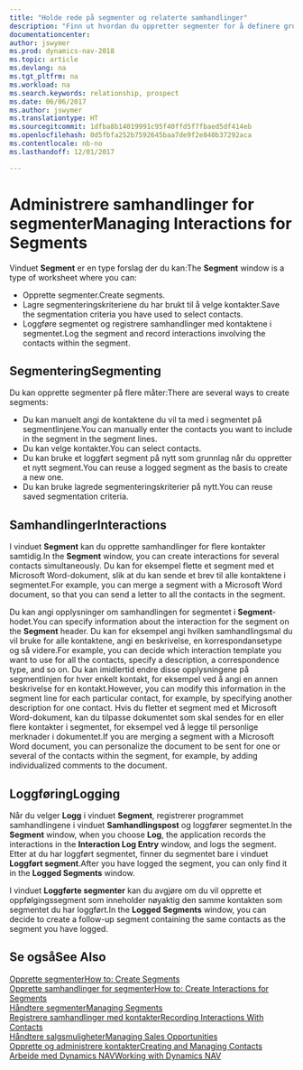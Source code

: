 ```yaml
---
title: "Holde rede på segmenter og relaterte samhandlinger"
description: "Finn ut hvordan du oppretter segmenter for å definere grupper med kontakter og angi samhandlinger for segmenter."
documentationcenter: 
author: jswymer
ms.prod: dynamics-nav-2018
ms.topic: article
ms.devlang: na
ms.tgt_pltfrm: na
ms.workload: na
ms.search.keywords: relationship, prospect
ms.date: 06/06/2017
ms.author: jswymer
ms.translationtype: HT
ms.sourcegitcommit: 1dfba8b14019991c95f40ffd5f7fbaed5df414eb
ms.openlocfilehash: 0d5fbfa252b7592645baa7de9f2e840b37292aca
ms.contentlocale: nb-no
ms.lasthandoff: 12/01/2017

---
```

# <a name="managing-interactions-for-segments"></a><span data-ttu-id="7bf7b-103">Administrere samhandlinger for segmenter</span><span class="sxs-lookup"><span data-stu-id="7bf7b-103">Managing Interactions for Segments</span></span>
<span data-ttu-id="7bf7b-104">Vinduet **Segment** er en type forslag der du kan:</span><span class="sxs-lookup"><span data-stu-id="7bf7b-104">The **Segment** window is a type of worksheet where you can:</span></span>

* <span data-ttu-id="7bf7b-105">Opprette segmenter.</span><span class="sxs-lookup"><span data-stu-id="7bf7b-105">Create segments.</span></span>
* <span data-ttu-id="7bf7b-106">Lagre segmenteringskriteriene du har brukt til å velge kontakter.</span><span class="sxs-lookup"><span data-stu-id="7bf7b-106">Save the segmentation criteria you have used to select contacts.</span></span>
* <span data-ttu-id="7bf7b-107">Loggføre segmentet og registrere samhandlinger med kontaktene i segmentet.</span><span class="sxs-lookup"><span data-stu-id="7bf7b-107">Log the segment and record interactions involving the contacts within the segment.</span></span>

## <a name="segmenting"></a><span data-ttu-id="7bf7b-108">Segmentering</span><span class="sxs-lookup"><span data-stu-id="7bf7b-108">Segmenting</span></span>
<span data-ttu-id="7bf7b-109">Du kan opprette segmenter på flere måter:</span><span class="sxs-lookup"><span data-stu-id="7bf7b-109">There are several ways to create segments:</span></span>

* <span data-ttu-id="7bf7b-110">Du kan manuelt angi de kontaktene du vil ta med i segmentet på segmentlinjene.</span><span class="sxs-lookup"><span data-stu-id="7bf7b-110">You can manually enter the contacts you want to include in the segment in the segment lines.</span></span>
* <span data-ttu-id="7bf7b-111">Du kan velge kontakter.</span><span class="sxs-lookup"><span data-stu-id="7bf7b-111">You can select contacts.</span></span>
* <span data-ttu-id="7bf7b-112">Du kan bruke et loggført segment på nytt som grunnlag når du oppretter et nytt segment.</span><span class="sxs-lookup"><span data-stu-id="7bf7b-112">You can reuse a logged segment as the basis to create a new one.</span></span>
* <span data-ttu-id="7bf7b-113">Du kan bruke lagrede segmenteringskriterier på nytt.</span><span class="sxs-lookup"><span data-stu-id="7bf7b-113">You can reuse saved segmentation criteria.</span></span>

## <a name="interactions"></a><span data-ttu-id="7bf7b-114">Samhandlinger</span><span class="sxs-lookup"><span data-stu-id="7bf7b-114">Interactions</span></span>
<span data-ttu-id="7bf7b-115">I vinduet **Segment** kan du opprette samhandlinger for flere kontakter samtidig.</span><span class="sxs-lookup"><span data-stu-id="7bf7b-115">In the **Segment** window, you can create interactions for several contacts simultaneously.</span></span> <span data-ttu-id="7bf7b-116">Du kan for eksempel flette et segment med et Microsoft Word-dokument, slik at du kan sende et brev til alle kontaktene i segmentet.</span><span class="sxs-lookup"><span data-stu-id="7bf7b-116">For example, you can merge a segment with a Microsoft Word document, so that you can send a letter to all the contacts in the segment.</span></span>

<span data-ttu-id="7bf7b-117">Du kan angi opplysninger om samhandlingen for segmentet i **Segment**-hodet.</span><span class="sxs-lookup"><span data-stu-id="7bf7b-117">You can specify information about the interaction for the segment on the **Segment** header.</span></span> <span data-ttu-id="7bf7b-118">Du kan for eksempel angi hvilken samhandlingsmal du vil bruke for alle kontaktene, angi en beskrivelse, en korrespondansetype og så videre.</span><span class="sxs-lookup"><span data-stu-id="7bf7b-118">For example, you can decide which interaction template you want to use for all the contacts, specify a description, a correspondence type, and so on.</span></span> <span data-ttu-id="7bf7b-119">Du kan imidlertid endre disse opplysningene på segmentlinjen for hver enkelt kontakt, for eksempel ved å angi en annen beskrivelse for en kontakt.</span><span class="sxs-lookup"><span data-stu-id="7bf7b-119">However, you can modify this information in the segment line for each particular contact, for example, by specifying another description for one contact.</span></span> <span data-ttu-id="7bf7b-120">Hvis du fletter et segment med et Microsoft Word-dokument, kan du tilpasse dokumentet som skal sendes for en eller flere kontakter i segmentet, for eksempel ved å legge til personlige merknader i dokumentet.</span><span class="sxs-lookup"><span data-stu-id="7bf7b-120">If you are merging a segment with a Microsoft Word document, you can personalize the document to be sent for one or several of the contacts within the segment, for example, by adding individualized comments to the document.</span></span>

## <a name="logging"></a><span data-ttu-id="7bf7b-121">Loggføring</span><span class="sxs-lookup"><span data-stu-id="7bf7b-121">Logging</span></span>
<span data-ttu-id="7bf7b-122">Når du velger **Logg** i vinduet **Segment**, registrerer programmet samhandlingene i vinduet **Samhandlingspost** og loggfører segmentet.</span><span class="sxs-lookup"><span data-stu-id="7bf7b-122">In the **Segment** window, when you choose **Log**, the application records the interactions in the **Interaction Log Entry** window, and logs the segment.</span></span> <span data-ttu-id="7bf7b-123">Etter at du har loggført segmentet, finner du segmentet bare i vinduet **Loggført segment**.</span><span class="sxs-lookup"><span data-stu-id="7bf7b-123">After you have logged the segment, you can only find it in the **Logged Segments** window.</span></span>

<span data-ttu-id="7bf7b-124">I vinduet **Loggførte segmenter** kan du avgjøre om du vil opprette et oppfølgingssegment som inneholder nøyaktig den samme kontakten som segmentet du har loggført.</span><span class="sxs-lookup"><span data-stu-id="7bf7b-124">In the **Logged Segments** window, you can decide to create a follow-up segment containing the same contacts as the segment you have logged.</span></span>

## <a name="see-also"></a><span data-ttu-id="7bf7b-125">Se også</span><span class="sxs-lookup"><span data-stu-id="7bf7b-125">See Also</span></span>
[<span data-ttu-id="7bf7b-126">Opprette segmenter</span><span class="sxs-lookup"><span data-stu-id="7bf7b-126">How to: Create Segments</span></span>](marketing-how-create-segment.md)  
[<span data-ttu-id="7bf7b-127">Opprette samhandlinger for segmenter</span><span class="sxs-lookup"><span data-stu-id="7bf7b-127">How to: Create Interactions for Segments</span></span>](marketing-how-create-interactions.md)  
[<span data-ttu-id="7bf7b-128">Håndtere segmenter</span><span class="sxs-lookup"><span data-stu-id="7bf7b-128">Managing Segments</span></span>](marketing-segments.md)  
[<span data-ttu-id="7bf7b-129">Registrere samhandlinger med kontakter</span><span class="sxs-lookup"><span data-stu-id="7bf7b-129">Recording Interactions With Contacts</span></span>](marketing-interactions.md)  
[<span data-ttu-id="7bf7b-130">Håndtere salgsmuligheter</span><span class="sxs-lookup"><span data-stu-id="7bf7b-130">Managing Sales Opportunities</span></span>](marketing-manage-sales-opportunities.md)  
[<span data-ttu-id="7bf7b-131">Opprette og administrere kontakter</span><span class="sxs-lookup"><span data-stu-id="7bf7b-131">Creating and Managing Contacts</span></span>](marketing-contacts.md)  
[<span data-ttu-id="7bf7b-132">Arbeide med Dynamics NAV</span><span class="sxs-lookup"><span data-stu-id="7bf7b-132">Working with Dynamics NAV</span></span>](ui-work-product.md)

